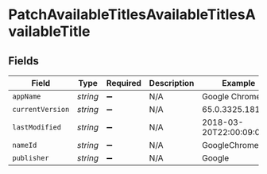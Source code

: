# PatchAvailableTitlesAvailableTitlesAvailableTitle


## Fields

| Field                    | Type                     | Required                 | Description              | Example                  |
| ------------------------ | ------------------------ | ------------------------ | ------------------------ | ------------------------ |
| `appName`                | *string*                 | :heavy_minus_sign:       | N/A                      | Google Chrome            |
| `currentVersion`         | *string*                 | :heavy_minus_sign:       | N/A                      | 65.0.3325.181            |
| `lastModified`           | *string*                 | :heavy_minus_sign:       | N/A                      | 2018-03-20T22:00:09:000Z |
| `nameId`                 | *string*                 | :heavy_minus_sign:       | N/A                      | GoogleChrome             |
| `publisher`              | *string*                 | :heavy_minus_sign:       | N/A                      | Google                   |